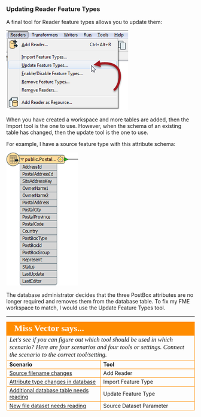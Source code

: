 ### Updating Reader Feature Types ###
A final tool for Reader feature types allows you to update them:

![](./Images/Img4.30.UpdateFeatureTypeMenubar.png)

When you have created a workspace and more tables are added, then the Import tool is the one to use. However, when the schema of an existing table has changed, then the update tool is the one to use.

For example, I have a source feature type with this attribute schema:

![](./Images/Img4.31.ReaderSchemaToUpdate.png)

The database administrator decides that the three PostBox attributes are no longer required and removes them from the database table. To fix my FME workspace to match, I would use the Update Feature Types tool. 


---

<!--Person X Says Section-->

<table style="border-spacing: 0px">
<tr>
<td colspan="2" style="vertical-align:middle;background-color:darkorange;border: 2px solid darkorange">
<i class="fa fa-quote-left fa-lg fa-pull-left fa-fw" style="color:white;padding-right: 12px;vertical-align:text-top"></i>
<span style="color:white;font-size:x-large;font-weight: bold;font-family:serif">Miss Vector says...</span>
</td>
</tr>

<tr>
<td colspan="2" style="border: 1px solid darkorange">
<span style="font-family:serif; font-style:italic; font-size:larger">
Let's see if you can figure out which tool should be used in which scenario? Here are four scenarios and four tools or settings. Connect the scenario to the correct tool/setting.
</span>
</td>
</tr>
<tr><td width="50%" style="font-weight: bold; border: 1px solid darkorange">Scenario</td><td style="font-weight: bold; border: 1px solid darkorange">Tool</td></tr>
<tr><td style="border: 1px solid darkorange"><a href="http://52.73.3.37/fmedatastreaming/Manual/QAResponse2017.fmw?chapter=4&question=2&answer=1&DestDataset_TEXTLINE=C%3A%5CFMEOutput%5CQAResponse.html">Source filename changes</a></td><td style="border: 1px solid darkorange">Add Reader</td></tr>
<tr><td style="border: 1px solid darkorange"><a href="http://52.73.3.37/fmedatastreaming/Manual/QAResponse2017.fmw?chapter=4&question=2&answer=2&DestDataset_TEXTLINE=C%3A%5CFMEOutput%5CQAResponse.html">Attribute type changes in database</a></td><td style="border: 1px solid darkorange">Import Feature Type</td></tr>
<tr><td style="border: 1px solid darkorange"><a href="http://52.73.3.37/fmedatastreaming/Manual/QAResponse2017.fmw?chapter=4&question=2&answer=3&DestDataset_TEXTLINE=C%3A%5CFMEOutput%5CQAResponse.html">Additional database table needs reading</a></td><td style="border: 1px solid darkorange">Update Feature Type</td></tr>
<tr><td style="border: 1px solid darkorange"><a href="http://52.73.3.37/fmedatastreaming/Manual/QAResponse2017.fmw?chapter=4&question=2&answer=4&DestDataset_TEXTLINE=C%3A%5CFMEOutput%5CQAResponse.html">New file dataset needs reading</a></td><td style="border: 1px solid darkorange">Source Dataset Parameter</td></tr>
</table>
